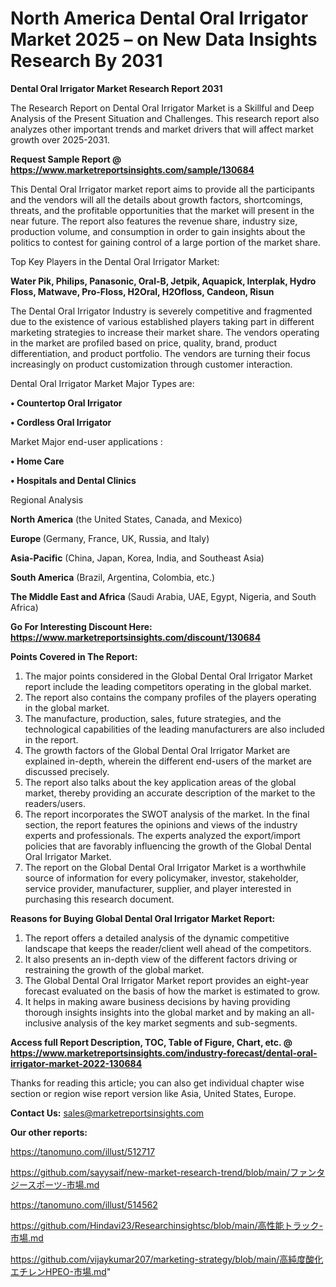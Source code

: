 # North America Dental Oral Irrigator Market 2025 – on New Data Insights Research By 2031

<strong>Dental Oral Irrigator Market Research Report 2031</strong>

The Research Report on Dental Oral Irrigator Market is a Skillful and Deep Analysis of the Present Situation and Challenges. This research report also analyzes other important trends and market drivers that will affect market growth over 2025-2031.

<strong>Request Sample Report @ <a href=https://www.marketreportsinsights.com/sample/130684>https://www.marketreportsinsights.com/sample/130684</a></strong>

This Dental Oral Irrigator market report aims to provide all the participants and the vendors will all the details about growth factors, shortcomings, threats, and the profitable opportunities that the market will present in the near future. The report also features the revenue share, industry size, production volume, and consumption in order to gain insights about the politics to contest for gaining control of a large portion of the market share.

Top Key Players in the Dental Oral Irrigator Market:

<strong>Water Pik, Philips, Panasonic, Oral-B, Jetpik, Aquapick, Interplak, Hydro Floss, Matwave, Pro-Floss, H2Oral, H2Ofloss, Candeon, Risun</strong>

The Dental Oral Irrigator Industry is severely competitive and fragmented due to the existence of various established players taking part in different marketing strategies to increase their market share. The vendors operating in the market are profiled based on price, quality, brand, product differentiation, and product portfolio. The vendors are turning their focus increasingly on product customization through customer interaction.

Dental Oral Irrigator Market Major Types are:

<strong>• Countertop Oral Irrigator

• Cordless Oral Irrigator</strong>

Market Major end-user applications :

<strong>• Home Care

• Hospitals and Dental Clinics</strong>

Regional Analysis

</u><strong><b>North America</b></strong> (the United States, Canada, and Mexico)

<strong><b>Europe </b></strong>(Germany, France, UK, Russia, and Italy)

<strong><b>Asia-Pacific</b></strong> (China, Japan, Korea, India, and Southeast Asia)

<strong><b>South America</b></strong> (Brazil, Argentina, Colombia, etc.)

<strong><b>The Middle East and Africa</b></strong> (Saudi Arabia, UAE, Egypt, Nigeria, and South Africa)

<strong>Go For Interesting Discount Here: <a href=https://www.marketreportsinsights.com/discount/130684>https://www.marketreportsinsights.com/discount/130684</a></strong>

<strong>Points Covered in The Report:</strong>
<ol>
  <li>The major points considered in the Global Dental Oral Irrigator Market report include the leading competitors operating in the global market.</li>
  <li>The report also contains the company profiles of the players operating in the global market.</li>
  <li>The manufacture, production, sales, future strategies, and the technological capabilities of the leading manufacturers are also included in the report.</li>
  <li>The growth factors of the Global Dental Oral Irrigator Market are explained in-depth, wherein the different end-users of the market are discussed precisely.</li>
  <li>The report also talks about the key application areas of the global market, thereby providing an accurate description of the market to the readers/users.</li>
  <li>The report incorporates the SWOT analysis of the market. In the final section, the report features the opinions and views of the industry experts and professionals. The experts analyzed the export/import policies that are favorably influencing the growth of the Global Dental Oral Irrigator Market.</li>
  <li>The report on the Global Dental Oral Irrigator Market is a worthwhile source of information for every policymaker, investor, stakeholder, service provider, manufacturer, supplier, and player interested in purchasing this research document.</li>
</ol>
<strong>Reasons for Buying Global Dental Oral Irrigator Market Report:</strong>

<ol>
  <li>The report offers a detailed analysis of the dynamic competitive landscape that keeps the reader/client well ahead of the competitors.</li>
  <li>It also presents an in-depth view of the different factors driving or restraining the growth of the global market.</li>
  <li>The Global Dental Oral Irrigator Market report provides an eight-year forecast evaluated on the basis of how the market is estimated to grow.</li>
  <li>It helps in making aware business decisions by having providing thorough insights insights into the global market and by making an all-inclusive analysis of the key market segments and sub-segments.</li>
</ol>
<strong>Access full Report Description, TOC, Table of Figure, Chart, etc. @ <a href=https://www.marketreportsinsights.com/industry-forecast/dental-oral-irrigator-market-2022-130684>https://www.marketreportsinsights.com/industry-forecast/dental-oral-irrigator-market-2022-130684</a></strong>


Thanks for reading this article; you can also get individual chapter wise section or region wise report version like Asia, United States, Europe.

<strong>Contact Us:</strong>
sales@marketreportsinsights.com

<strong>Our other reports:</strong>

<a href=https://tanomuno.com/illust/512717>https://tanomuno.com/illust/512717</a>

<a href=https://github.com/sayysaif/new-market-research-trend/blob/main/ファンタジースポーツ-市場.md>https://github.com/sayysaif/new-market-research-trend/blob/main/ファンタジースポーツ-市場.md</a>

<a href=https://tanomuno.com/illust/514562>https://tanomuno.com/illust/514562</a>

<a href=https://github.com/Hindavi23/Researchinsightsc/blob/main/高性能トラック-市場.md>https://github.com/Hindavi23/Researchinsightsc/blob/main/高性能トラック-市場.md</a>

<a href=https://github.com/vijaykumar207/marketing-strategy/blob/main/高純度酸化エチレンHPEO-市場.md>https://github.com/vijaykumar207/marketing-strategy/blob/main/高純度酸化エチレンHPEO-市場.md</a>"
